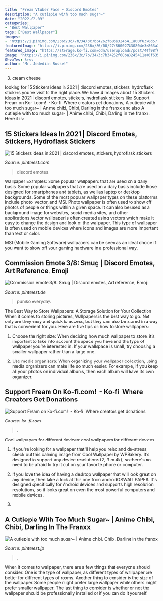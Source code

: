```yaml
---
title: "Fream Vtuber Face ~ Discord Emotes"
description: "A cutiepie with too much sugar~"
date: "2022-02-09"
categories:
- "Best Wallpaper"
tags: ["Best Wallpaper"]
images:
- "https://i.pinimg.com/236x/3c/7b/34/3c7b34262f68ba3245411a00f6358d57.jpg?nii=t"
featuredImage: "https://i.pinimg.com/236x/86/00/27/860027830804e3e863a39dfbbad4016c.jpg?nii=t"
featured_image: "https://storage.ko-fi.com/cdn/useruploads/post/40f98f6a-5d4d-4e99-ae49-97fd6200d64a_eggydum.gif"
image: "https://i.pinimg.com/236x/3c/7b/34/3c7b34262f68ba3245411a00f6358d57.jpg?nii=t"
ShowToc: true
author: "Mr. Jedediah Russel"
---
```



3. cream cheese 

	

		
looking for 15 Stickers ideas in 2021 | discord emotes, stickers, hydroflask stickers you've visit to the right place. We have 4 Images about 15 Stickers ideas in 2021 | discord emotes, stickers, hydroflask stickers like Support Fream on Ko-fi.com! ️ - Ko-fi ️ Where creators get donations, A cutiepie with too much sugar~ | Anime chibi, Chibi, Darling in the franxx and also A cutiepie with too much sugar~ | Anime chibi, Chibi, Darling in the franxx. Here it is:
		
    
## 15 Stickers Ideas In 2021 | Discord Emotes, Stickers, Hydroflask Stickers

<img loading=lazy src="https://i.pinimg.com/236x/09/b3/43/09b343ec183564ed1ee440284171b25c.jpg" onerror="this.onerror=null;this.src='https://tse1.mm.bing.net/th?id=OIP.o079PViOvHzHuA7wIXHQRwAAAA&amp;pid=15.1';" alt="15 Stickers ideas in 2021 | discord emotes, stickers, hydroflask stickers">

_Source: pinterest.com_

>discord emotes. 

	

Wallpaper Examples: Some popular wallpapers that are used on a daily basis.
Some popular wallpapers that are used on a daily basis include those designed for smartphones and tablets, as well as laptop or desktop backgrounds. Some of the most popular wallpaper types on these platforms include photo, vector, and MSI. 
Photo wallpaper is often used to show off photos of people or things within a given space. It can also be used as a background image for websites, social media sites, and other applications.Vector wallpaper is often created using vectors which make it easy to change the design and look of the wallpaper. This type of wallpaper is often used on mobile devices where icons and images are more important than text or color. 

MSI (Mobile Gaming Software) wallpapers can be seen as an ideal choice if you want to show off your gaming hardware in a professional way.

    
## Commission Emote 3/8: Smug | Discord Emotes, Art Reference, Emoji

<img loading=lazy src="https://i.pinimg.com/236x/3c/7b/34/3c7b34262f68ba3245411a00f6358d57.jpg?nii=t" onerror="this.onerror=null;this.src='https://tse4.mm.bing.net/th?id=OIP.SG6F5G38yvC6ArOgLUdeeQAAAA&amp;pid=15.1';" alt="Commission emote 3/8: Smug | Discord emotes, Art reference, Emoji">

_Source: pinterest.de_

>puniko everyday. 

	

The Best Way to Store Wallpapers: A Storage Solution for Your Collection
When it comes to storing pictures, Wallpapers is the best way to go. Not only are they easy and quick to access, but they can also be stored in a way that is convenient for you. Here are five tips on how to store wallpapers:
1) Choose the right size: When deciding how much wallpaper to store, it’s important to take into account the space you have and the type of wallpaper you’re interested in. If your wallspace is small, try choosing a smaller wallpaper rather than a large one.

2) Use media organizers: When organizing your wallpaper collection, using media organizers can make life so much easier. For example, if you keep all your photos on individual albums, then each album will have its own organizer.

    
## Support Fream On Ko-fi.com! ️ - Ko-fi ️ Where Creators Get Donations

<img loading=lazy src="https://storage.ko-fi.com/cdn/useruploads/post/40f98f6a-5d4d-4e99-ae49-97fd6200d64a_eggydum.gif" onerror="this.onerror=null;this.src='https://tse1.mm.bing.net/th?id=OIP.gFgFkkl10lzYBojTMZzYlwAAAA&amp;pid=15.1';" alt="Support Fream on Ko-fi.com! ️ - Ko-fi ️ Where creators get donations">

_Source: ko-fi.com_

>. 

	

Cool wallpapers for different devices:
cool wallpapers for different devices 

1. If you're looking for a wallpaper that'll help you relax and de-stress, check out this calming image from Cool Wallpaper by WPBakery. It's designed to support any device resolutions (2, 3 or 4k), so there's no need to be afraid to try it out on your favorite phone or computer.

2. If you love the idea of having a desktop wallpaper that will look great on any device, then take a look at this one from androidOSWALLPAPER. It's designed specifically for Android devices and supports high resolution resolutions, so it looks great on even the most powerful computers and mobile devices.

3.

    
## A Cutiepie With Too Much Sugar~ | Anime Chibi, Chibi, Darling In The Franxx

<img loading=lazy src="https://i.pinimg.com/236x/86/00/27/860027830804e3e863a39dfbbad4016c.jpg?nii=t" onerror="this.onerror=null;this.src='https://tse2.mm.bing.net/th?id=OIP.aZr-IozqBWHXkFiRbZLwoQAAAA&amp;pid=15.1';" alt="A cutiepie with too much sugar~ | Anime chibi, Chibi, Darling in the franxx">

_Source: pinterest.jp_

>. 

	

When it comes to wallpaper, there are a few things that everyone should consider. One is the type of wallpaper, as different types of wallpaper are better for different types of rooms. Another thing to consider is the size of the wallpaper. Some people might prefer large wallpaper while others might prefer smaller wallpaper. The last thing to consider is whether or not the wallpaper should be professionally installed or if you can do it yourself.

